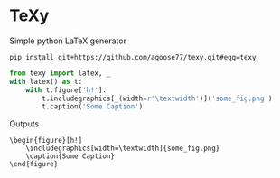 # TeXy
Simple python LaTeX generator

`pip install git+https://github.com/agoose77/texy.git#egg=texy`

```python
from texy import latex, _
with latex() as t:
    with t.figure['h!']:
        t.includegraphics[_(width=r'\textwidth')]('some_fig.png')
        t.caption('Some Caption')
```

Outputs
```
\begin{figure}[h!]
    \includegraphics[width=\textwidth]{some_fig.png}
    \caption{Some Caption}
\end{figure}
```
